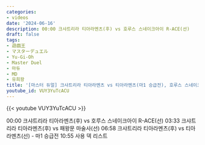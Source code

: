 ```yaml
---
categories:
- videos
date: '2024-06-16'
description: 00:00 크샤트리라 티아라멘츠(후) vs 호루스 스네이크아이 R-ACE(선)
draft: false
tags:
- 遊戯王
- マスターデュエル
- Yu-Gi-Oh
- Master Duel
- 마듀
- MD
- 유희왕
title: '[마스터 듀얼] 크샤트리라 티아라멘츠 vs 티아라멘츠(마1 승급전), 호루스 스네이크아이 R-ACE, 패왕문 마술사'
youtube_id: VUY3YuTcACU
---
```



{{< youtube VUY3YuTcACU >}}

00:00 크샤트리라 티아라멘츠(후) vs 호루스 스네이크아이 R-ACE(선)
03:33 크샤트리라 티아라멘츠(후) vs 패왕문 마술사(선)
06:58 크샤트리라 티아라멘츠(후) vs 티아라멘츠(선) - 마1 승급전
10:55 사용 덱 리스트